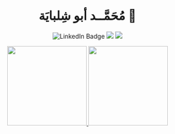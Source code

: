 <h1 align="center">
  <b> مُحَمَّــد أبو شِلبايَة 👋</b>
</h1>
<div id="badges" align="center">
    <img src="https://img.shields.io/badge/LinkedIn-blue?style=for-the-badge&logo=linkedin&logoColor=white" alt="LinkedIn Badge"/>
    <img src="https://img.shields.io/github/followers/mabushelbaia?logo=github&style=for-the-badge"/>
    <img src="https://komarev.com/ghpvc/?username=mabushelbaia&style=for-the-badge">
</div>


<!-- 
<h1 align="center">
  <b>Github Statistics</b>
</h1>
 -->
<p align="center">
<a href="https://github.com/mabushelbaia">
  <img height="180em" src="https://github-readme-stats.vercel.app/api?username=mabushelbaia&theme=react&show_icons=true&include_all_commits=true&bg_color=0d1117&hide_border=true&title_color=58a6ef&icon_color=58a6ef&cache_seconds=7222231"/>
  <img height="180em" src="https://github-readme-stats.vercel.app/api/top-langs/?username=mabushelbaia&layout=compact&theme=react&langs_count=10&bg_color=0d1117&hide_border=true&title_color=58a6ef&icon_color=58a6ef&cache_seconds=7211222&exclude_repo=TM4C123G"/>
</a>
</p>
